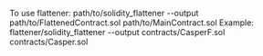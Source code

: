 To use flattener:
path/to/solidity_flattener --output path/to/FlattenedContract.sol path/to/MainContract.sol
Example:
flattener/solidity_flattener --output contracts/CasperF.sol contracts/Casper.sol